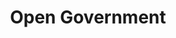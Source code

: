 ---
# This topic lives at
# https://digital.gov/topics/open-government

slug: "open-government"

# Topic Title
title: "Open Government"

# description — keep it short and clear
summary: ""

aliases:
  - /topics/foia/
  - /topics/freedom-of-information-act/
  - /topics/national-action-plan-on-open-government/

# Weight
weight: 2

# For more information on managing topics,
# see https://github.com/GSA/digitalgov.gov/wiki
---